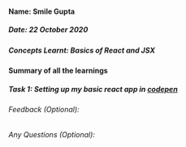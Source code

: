 #### Name: Smile Gupta
##### Date: 22 October 2020
##### Concepts Learnt: Basics of React and JSX

#### Summary of all the learnings

##### Task 1: Setting up my basic react app in [codepen](https://codepen.io/smilegupta/pen/WNxGQdx)


###### Feedback (Optional):


###### Any Questions (Optional): 
